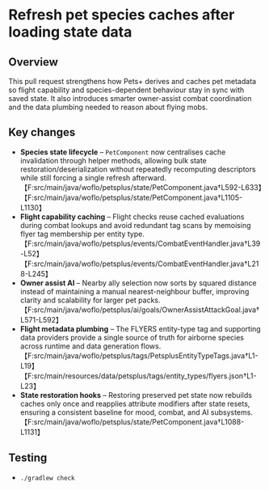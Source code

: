 # Refresh pet species caches after loading state data

## Overview
This pull request strengthens how Pets+ derives and caches pet metadata so flight capability and species-dependent behaviour stay in sync with saved state. It also introduces smarter owner-assist combat coordination and the data plumbing needed to reason about flying mobs.

## Key changes
- **Species state lifecycle** – `PetComponent` now centralises cache invalidation through helper methods, allowing bulk state restoration/deserialization without repeatedly recomputing descriptors while still forcing a single refresh afterward.【F:src/main/java/woflo/petsplus/state/PetComponent.java†L592-L633】【F:src/main/java/woflo/petsplus/state/PetComponent.java†L1105-L1130】
- **Flight capability caching** – Flight checks reuse cached evaluations during combat lookups and avoid redundant tag scans by memoising flyer tag membership per entity type.【F:src/main/java/woflo/petsplus/events/CombatEventHandler.java†L39-L52】【F:src/main/java/woflo/petsplus/events/CombatEventHandler.java†L218-L245】
- **Owner assist AI** – Nearby ally selection now sorts by squared distance instead of maintaining a manual nearest-neighbour buffer, improving clarity and scalability for larger pet packs.【F:src/main/java/woflo/petsplus/ai/goals/OwnerAssistAttackGoal.java†L571-L592】
- **Flight metadata plumbing** – The FLYERS entity-type tag and supporting data providers provide a single source of truth for airborne species across runtime and data generation flows.【F:src/main/java/woflo/petsplus/tags/PetsplusEntityTypeTags.java†L1-L19】【F:src/main/resources/data/petsplus/tags/entity_types/flyers.json†L1-L23】
- **State restoration hooks** – Restoring preserved pet state now rebuilds caches only once and reapplies attribute modifiers after state resets, ensuring a consistent baseline for mood, combat, and AI subsystems.【F:src/main/java/woflo/petsplus/state/PetComponent.java†L1088-L1131】

## Testing
- `./gradlew check`
